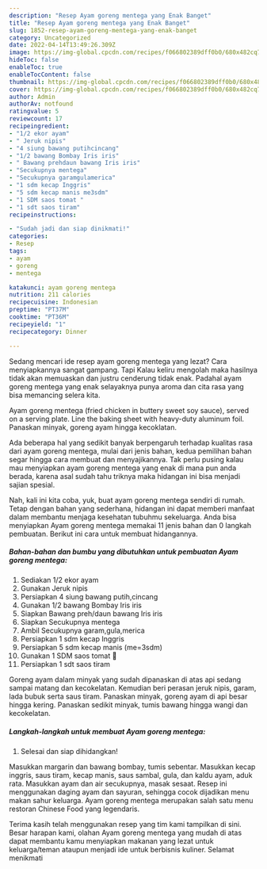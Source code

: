 ```yaml
---
description: "Resep Ayam goreng mentega yang Enak Banget"
title: "Resep Ayam goreng mentega yang Enak Banget"
slug: 1852-resep-ayam-goreng-mentega-yang-enak-banget
category: Uncategorized
date: 2022-04-14T13:49:26.309Z
image: https://img-global.cpcdn.com/recipes/f066802389dff0b0/680x482cq70/ayam-goreng-mentega-foto-resep-utama.jpg
hideToc: false
enableToc: true
enableTocContent: false
thumbnail: https://img-global.cpcdn.com/recipes/f066802389dff0b0/680x482cq70/ayam-goreng-mentega-foto-resep-utama.jpg
cover: https://img-global.cpcdn.com/recipes/f066802389dff0b0/680x482cq70/ayam-goreng-mentega-foto-resep-utama.jpg
author: Admin
authorAv: notfound
ratingvalue: 5
reviewcount: 17
recipeingredient:
- "1/2 ekor ayam"
- " Jeruk nipis"
- "4 siung bawang putihcincang"
- "1/2 bawang Bombay Iris iris"
- " Bawang prehdaun bawang Iris iris"
- "Secukupnya mentega"
- "Secukupnya garamgulamerica"
- "1 sdm kecap Inggris"
- "5 sdm kecap manis me3sdm"
- "1 SDM saos tomat "
- "1 sdt saos tiram"
recipeinstructions:

- "Sudah jadi dan siap dinikmati!"
categories:
- Resep
tags:
- ayam
- goreng
- mentega

katakunci: ayam goreng mentega 
nutrition: 211 calories
recipecuisine: Indonesian
preptime: "PT37M"
cooktime: "PT36M"
recipeyield: "1"
recipecategory: Dinner

---
```



Sedang mencari ide resep ayam goreng mentega yang lezat? Cara menyiapkannya sangat gampang. Tapi Kalau keliru mengolah maka hasilnya tidak akan memuaskan dan justru cenderung tidak enak. Padahal ayam goreng mentega yang enak selayaknya punya aroma dan cita rasa yang bisa memancing selera kita.


Ayam goreng mentega (fried chicken in buttery sweet soy sauce), served on a serving plate. Line the baking sheet with heavy-duty aluminum foil. Panaskan minyak, goreng ayam hingga kecoklatan.

Ada beberapa hal yang sedikit banyak berpengaruh terhadap kualitas rasa dari ayam goreng mentega, mulai dari jenis bahan, kedua pemilihan bahan segar hingga cara membuat dan menyajikannya. Tak perlu pusing kalau mau menyiapkan ayam goreng mentega yang enak di mana pun anda berada, karena asal sudah tahu triknya maka hidangan ini bisa menjadi sajian spesial.


Nah, kali ini kita coba, yuk, buat ayam goreng mentega sendiri di rumah. Tetap dengan bahan yang sederhana, hidangan ini dapat memberi manfaat dalam membantu menjaga kesehatan tubuhmu sekeluarga. Anda bisa menyiapkan Ayam goreng mentega memakai 11 jenis bahan dan 0 langkah pembuatan. Berikut ini cara untuk membuat hidangannya.

<!--inarticleads1-->

##### Bahan-bahan dan bumbu yang dibutuhkan untuk pembuatan Ayam goreng mentega:

1. Sediakan 1/2 ekor ayam
1. Gunakan  Jeruk nipis
1. Persiapkan 4 siung bawang putih,cincang
1. Gunakan 1/2 bawang Bombay Iris iris
1. Siapkan  Bawang preh/daun bawang Iris iris
1. Siapkan Secukupnya mentega
1. Ambil Secukupnya garam,gula,merica
1. Persiapkan 1 sdm kecap Inggris
1. Persiapkan 5 sdm kecap manis (me=3sdm)
1. Gunakan 1 SDM saos tomat 🍅
1. Persiapkan 1 sdt saos tiram


Goreng ayam dalam minyak yang sudah dipanaskan di atas api sedang sampai matang dan kecokelatan. Kemudian beri perasan jeruk nipis, garam, lada bubuk serta saus tiram. Panaskan minyak, goreng ayam di api besar hingga kering. Panaskan sedikit minyak, tumis bawang hingga wangi dan kecokelatan. 

<!--inarticleads2-->

##### Langkah-langkah untuk membuat Ayam goreng mentega:


1. Selesai dan siap dihidangkan!

Masukkan margarin dan bawang bombay, tumis sebentar. Masukkan kecap inggris, saus tiram, kecap manis, saus sambal, gula, dan kaldu ayam, aduk rata. Masukkan ayam dan air secukupnya, masak sesaat. Resep ini menggunakan daging ayam dan sayuran, sehingga cocok dijadikan menu makan sahur keluarga. Ayam goreng mentega merupakan salah satu menu restoran Chinese Food yang legendaris. 

Terima kasih telah menggunakan resep yang tim kami tampilkan di sini. Besar harapan kami, olahan Ayam goreng mentega yang mudah di atas dapat membantu kamu menyiapkan makanan yang lezat untuk keluarga/teman ataupun menjadi ide untuk berbisnis kuliner. Selamat menikmati
